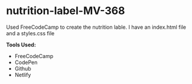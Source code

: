 # nutrition-label-MV-368

Used FreeCodeCamp to create the nutrition lable. I have an index.html file and a styles.css file



**Tools Used:**  
* FreeCodeCamp
* CodePen
* Github
* Netlify 